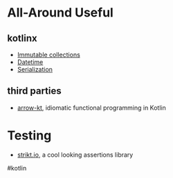 # All-Around Useful
## kotlinx
- [Immutable collections](https://github.com/Kotlin/kotlinx.collections.immutable)
- [Datetime](https://github.com/Kotlin/kotlinx-datetime)
- [Serialization](https://github.com/Kotlin/kotlinx.serialization)
## third parties
- [arrow-kt](https://arrow-kt.io/), idiomatic functional programming in Kotlin
# Testing
- [strikt.io](https://strikt.io), a cool looking assertions library

#kotlin